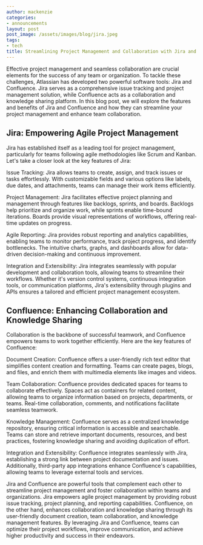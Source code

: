 ```yaml
---
author: mackenzie
categories:
- announcements
layout: post
post_image: /assets/images/blog/jira.jpeg
tags:
- tech
title: Streamlining Project Management and Collaboration with Jira and Confluence
---
```


Effective project management and seamless collaboration are crucial elements for the success of any team or organization. To tackle these challenges, Atlassian has developed two powerful software tools: Jira and Confluence. Jira serves as a comprehensive issue tracking and project management solution, while Confluence acts as a collaboration and knowledge sharing platform. In this blog post, we will explore the features and benefits of Jira and Confluence and how they can streamline your project management and enhance team collaboration.

## Jira: Empowering Agile Project Management
Jira has established itself as a leading tool for project management, particularly for teams following agile methodologies like Scrum and Kanban. Let's take a closer look at the key features of Jira:

Issue Tracking: Jira allows teams to create, assign, and track issues or tasks effortlessly. With customizable fields and various options like labels, due dates, and attachments, teams can manage their work items efficiently.

Project Management: Jira facilitates effective project planning and management through features like backlogs, sprints, and boards. Backlogs help prioritize and organize work, while sprints enable time-bound iterations. Boards provide visual representations of workflows, offering real-time updates on progress.

Agile Reporting: Jira provides robust reporting and analytics capabilities, enabling teams to monitor performance, track project progress, and identify bottlenecks. The intuitive charts, graphs, and dashboards allow for data-driven decision-making and continuous improvement.

Integration and Extensibility: Jira integrates seamlessly with popular development and collaboration tools, allowing teams to streamline their workflows. Whether it's version control systems, continuous integration tools, or communication platforms, Jira's extensibility through plugins and APIs ensures a tailored and efficient project management ecosystem.

## Confluence: Enhancing Collaboration and Knowledge Sharing
Collaboration is the backbone of successful teamwork, and Confluence empowers teams to work together efficiently. Here are the key features of Confluence:

Document Creation: Confluence offers a user-friendly rich text editor that simplifies content creation and formatting. Teams can create pages, blogs, and files, and enrich them with multimedia elements like images and videos.

Team Collaboration: Confluence provides dedicated spaces for teams to collaborate effectively. Spaces act as containers for related content, allowing teams to organize information based on projects, departments, or teams. Real-time collaboration, comments, and notifications facilitate seamless teamwork.

Knowledge Management: Confluence serves as a centralized knowledge repository, ensuring critical information is accessible and searchable. Teams can store and retrieve important documents, resources, and best practices, fostering knowledge sharing and avoiding duplication of effort.

Integration and Extensibility: Confluence integrates seamlessly with Jira, establishing a strong link between project documentation and issues. Additionally, third-party app integrations enhance Confluence's capabilities, allowing teams to leverage external tools and services.

Jira and Confluence are powerful tools that complement each other to streamline project management and foster collaboration within teams and organizations. Jira empowers agile project management by providing robust issue tracking, project planning, and reporting capabilities. Confluence, on the other hand, enhances collaboration and knowledge sharing through its user-friendly document creation, team collaboration, and knowledge management features. By leveraging Jira and Confluence, teams can optimize their project workflows, improve communication, and achieve higher productivity and success in their endeavors.